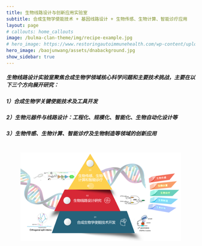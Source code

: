 ```yaml
---
title: 生物线路设计与创新应用实验室
subtitle: 合成生物学使能技术 + 基因线路设计 + 生物传感、生物计算、智能诊疗应用
layout: page
# callouts: home_callouts
image: /bulma-clan-theme/img/recipe-example.jpg
# hero_image: https://www.restoringautoimmunehealth.com/wp-content/uploads/2019/01/DNA-image-1080x640.jpg
hero_image: /baojunwang/assets/dnabackground.jpg
show_sidebar: true
---
```




##### 生物线路设计实验室聚焦合成生物学领域核心科学问题和主要技术挑战，主要在以下三个方向展开研究：

##### 1）合成生物学关键使能技术及工具开发

##### 2）生物元器件与线路设计：工程化、规模化、智能化、生物自动化设计等

##### 3）生物传感、生物计算、智能诊疗及生物制造等领域的创新应用


<br>
<center><img alt="" src="../assets/b1.png" width="85%"></center>

<br>








